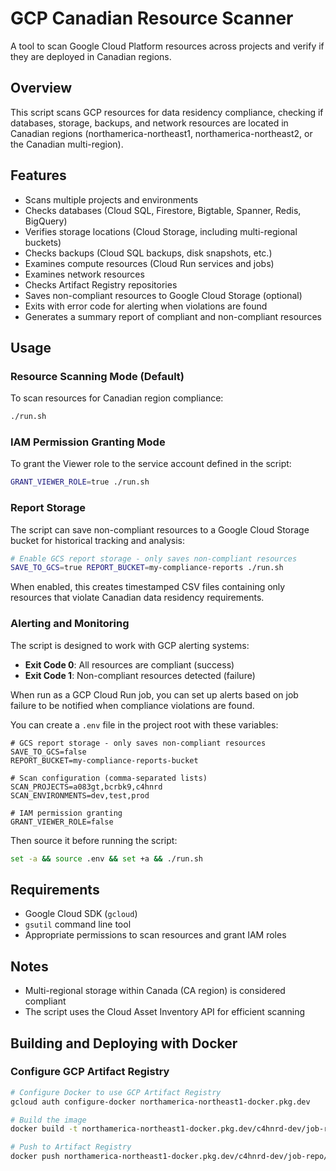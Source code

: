 # GCP Canadian Resource Scanner

A tool to scan Google Cloud Platform resources across projects and verify if they are deployed in Canadian regions.

## Overview

This script scans GCP resources for data residency compliance, checking if databases, storage, backups, and network resources are located in Canadian regions (northamerica-northeast1, northamerica-northeast2, or the Canadian multi-region).

## Features

- Scans multiple projects and environments
- Checks databases (Cloud SQL, Firestore, Bigtable, Spanner, Redis, BigQuery)
- Verifies storage locations (Cloud Storage, including multi-regional buckets)
- Checks backups (Cloud SQL backups, disk snapshots, etc.)
- Examines compute resources (Cloud Run services and jobs)
- Examines network resources
- Checks Artifact Registry repositories
- Saves non-compliant resources to Google Cloud Storage (optional)
- Exits with error code for alerting when violations are found
- Generates a summary report of compliant and non-compliant resources

## Usage

### Resource Scanning Mode (Default)

To scan resources for Canadian region compliance:

```bash
./run.sh
```

### IAM Permission Granting Mode

To grant the Viewer role to the service account defined in the script:

```bash
GRANT_VIEWER_ROLE=true ./run.sh
```

### Report Storage

The script can save non-compliant resources to a Google Cloud Storage bucket for historical tracking and analysis:

```bash
# Enable GCS report storage - only saves non-compliant resources
SAVE_TO_GCS=true REPORT_BUCKET=my-compliance-reports ./run.sh
```

When enabled, this creates timestamped CSV files containing only resources that violate Canadian data residency requirements.

### Alerting and Monitoring

The script is designed to work with GCP alerting systems:

- **Exit Code 0**: All resources are compliant (success)
- **Exit Code 1**: Non-compliant resources detected (failure)

When run as a GCP Cloud Run job, you can set up alerts based on job failure to be notified when compliance violations are found.

You can create a `.env` file in the project root with these variables:

```
# GCS report storage - only saves non-compliant resources
SAVE_TO_GCS=false
REPORT_BUCKET=my-compliance-reports-bucket

# Scan configuration (comma-separated lists)
SCAN_PROJECTS=a083gt,bcrbk9,c4hnrd
SCAN_ENVIRONMENTS=dev,test,prod

# IAM permission granting
GRANT_VIEWER_ROLE=false
```

Then source it before running the script:
```bash
set -a && source .env && set +a && ./run.sh
```


## Requirements

- Google Cloud SDK (`gcloud`)
- `gsutil` command line tool
- Appropriate permissions to scan resources and grant IAM roles

## Notes

- Multi-regional storage within Canada (CA region) is considered compliant
- The script uses the Cloud Asset Inventory API for efficient scanning

## Building and Deploying with Docker

### Configure GCP Artifact Registry

```bash
# Configure Docker to use GCP Artifact Registry
gcloud auth configure-docker northamerica-northeast1-docker.pkg.dev

# Build the image
docker build -t northamerica-northeast1-docker.pkg.dev/c4hnrd-dev/job-repo/compliance-checker:latest .

# Push to Artifact Registry
docker push northamerica-northeast1-docker.pkg.dev/c4hnrd-dev/job-repo/compliance-checker:latest
```
